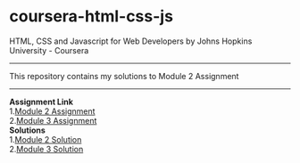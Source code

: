 # coursera-html-css-js
HTML, CSS and Javascript for Web Developers by Johns Hopkins University - Coursera
***
This repository contains my solutions to Module 2 Assignment 
***
**Assignment Link**\
1.[Module 2 Assignment](https://github.com/prachinavale/coursera-html-css-js/tree/master/module2-solution)\
2.[Module 3 Assignment](https://github.com/prachinavale/coursera-html-css-js/tree/master/Module3-solution)\
**Solutions**\
1.[Module 2 Solution](https://prachinavale.github.io/coursera-html-css-js/Module2-solution/index.html)\
2.[Module 3 Solution](https://prachinavale.github.io/coursera-html-css-js/Module3-solution/index.html)
